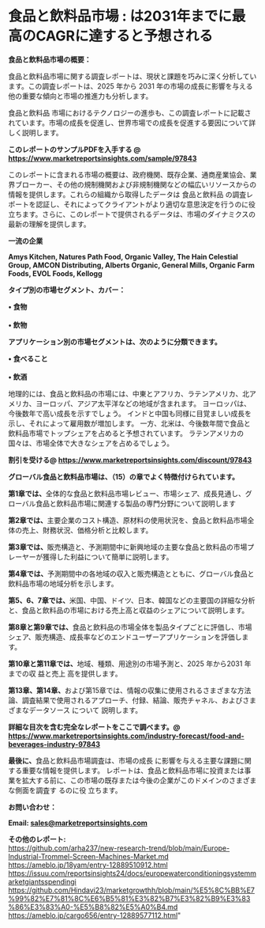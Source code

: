 # 食品と飲料品市場 : は2031年までに最高のCAGRに達すると予想される

<strong><b>食品と飲料品市場の概要：</b></strong>

食品と飲料品市場に関する調査レポートは、現状と課題を巧みに深く分析しています。この調査レポートは、2025 年から 2031 年の市場の成長に影響を与える他の重要な傾向と市場の推進力も分析します。

食品と飲料品 市場におけるテクノロジーの進歩も、この調査レポートに記載されています。市場の成長を促進し、世界市場での成長を促進する要因について詳しく説明します。

<strong>このレポートのサンプルPDFを入手する @ <a href=https://www.marketreportsinsights.com/sample/97843>https://www.marketreportsinsights.com/sample/97843</a></strong>

このレポートに含まれる市場の概要は、政府機関、既存企業、通商産業協会、業界ブローカー、その他の規制機関および非規制機関などの幅広いリソースからの情報を提供します。これらの組織から取得したデータは 食品と飲料品 の調査レポートを認証し、それによってクライアントがより適切な意思決定を行うのに役立ちます。さらに、このレポートで提供されるデータは、市場のダイナミクスの最新の理解を提供します。

<strong>一流の企業</strong>

<strong><b>Amys Kitchen, Natures Path Food, Organic Valley, The Hain Celestial Group, AMCON Distributing, Alberts Organic, General Mills, Organic Farm Foods, EVOL Foods, Kellogg</b></strong>

<strong><b>タイプ別の市場セグメント、カバー：</b></strong>

<strong>• 食物<br><br>• 飲物</strong>

<strong><b>アプリケーション別の市場セグメントは、次のように分類できます。</b></strong>

<strong>• 食べること<br><br>• 飲酒</strong>

 地理的には、食品と飲料品の市場には、中東とアフリカ、ラテンアメリカ、北アメリカ、ヨーロッパ、アジア太平洋などの地域が含まれます。 ヨーロッパは、今後数年で高い成長を示すでしょう。 インドと中国も同様に目覚ましい成長を示し、それによって雇用数が増加します。 一方、北米は、今後数年間で食品と飲料品市場でトップシェアを占めると予想されています。 ラテンアメリカの国々は、市場全体で大きなシェアを占めるでしょう。

<strong>割引を受ける@ <a href=https://www.marketreportsinsights.com/discount/97843>https://www.marketreportsinsights.com/discount/97843</a></strong>

<strong><b>グローバル食品と飲料品市場は、（15）の章でよく特徴付けられています。</b></strong>

<strong><b>第</b></strong><strong><b>1章では、</b></strong>全体的な食品と飲料品市場レビュー、市場シェア、成長見通し、グローバル食品と飲料品市場に関連する製品の専門分野について説明します

<strong><b>第2章では、</b></strong>主要企業のコスト構造、原材料の使用状況を、食品と飲料品市場全体の売上、財務状況、価格分析と比較します。

<strong><b>第3章では、</b></strong>販売構造と、予測期間中に新興地域の主要な食品と飲料品の市場プレーヤーが獲得した利益について簡単に説明します。

<strong><b>第4章では、</b></strong>予測期間中の各地域の収入と販売構造とともに、グローバル食品と飲料品市場の地域分析を示します。

<strong><b>第5、6、7章では、</b></strong>米国、中国、ドイツ、日本、韓国などの主要国の詳細な分析と、食品と飲料品の市場における売上高と収益のシェアについて説明します。

<strong><b>第8章と第9章では、</b></strong>食品と飲料品の市場全体を製品タイプごとに評価し、市場シェア、販売構造、成長率などのエンドユーザーアプリケーションを評価します。

<strong><b>第10章と第11章では、</b></strong>地域、種類、用途別の市場予測と、2025 年から2031 年までの収 益と売上 高を提供します。

<strong><b>第13章、第14章、</b></strong>および第15章では、情報の収集に使用されるさまざまな方法論、調査結果で使用されるアプローチ、付録、結論、販売チャネル、およびさまざまなデータソース について 説明します。

<strong>詳細な目次を含む完全なレポートをここで調べます。@ <a href=https://www.marketreportsinsights.com/industry-forecast/food-and-beverages-industry-97843>https://www.marketreportsinsights.com/industry-forecast/food-and-beverages-industry-97843</a></strong>

<strong><b>最後に、</b></strong>食品と飲料品市場調査は、市場の成長 に影響を</a>与える主要な課題に関する重要な情報を提供します。 レポートは、食品と飲料品市場に投資または事業を拡大する前に、この市場の既存または今後の企業がこのドメインのさまざまな側面を調査す るのに役 立ちます。

<strong><b>お問い合わせ：</b></strong>

<strong>Email: </strong><a href=mailto:sales@marketreportsinsights.com><strong>sales@marketreportsinsights.com</strong></a>

<strong>その他のレポート:</strong>
<br>
<a href=https://github.com/arha237/new-research-trend/blob/main/Europe-Industrial-Trommel-Screen-Machines-Market.md>https://github.com/arha237/new-research-trend/blob/main/Europe-Industrial-Trommel-Screen-Machines-Market.md</a>
<br>
<a href=https://ameblo.jp/18yam/entry-12889510912.html>https://ameblo.jp/18yam/entry-12889510912.html</a>
<br>
<a href=https://issuu.com/reportsinsights24/docs/europewaterconditioningsystemmarketgiantsspendingi>https://issuu.com/reportsinsights24/docs/europewaterconditioningsystemmarketgiantsspendingi</a>
<br>
<a href=https://github.com/Hindavi23/marketgrowthh/blob/main/%E5%8C%BB%E7%99%82%E7%81%8C%E6%B5%81%E3%82%B7%E3%82%B9%E3%83%86%E3%83%A0-%E5%B8%82%E5%A0%B4.md>https://github.com/Hindavi23/marketgrowthh/blob/main/%E5%8C%BB%E7%99%82%E7%81%8C%E6%B5%81%E3%82%B7%E3%82%B9%E3%83%86%E3%83%A0-%E5%B8%82%E5%A0%B4.md</a>
<br>
<a href=https://ameblo.jp/cargo656/entry-12889577112.html>https://ameblo.jp/cargo656/entry-12889577112.html</a>"
